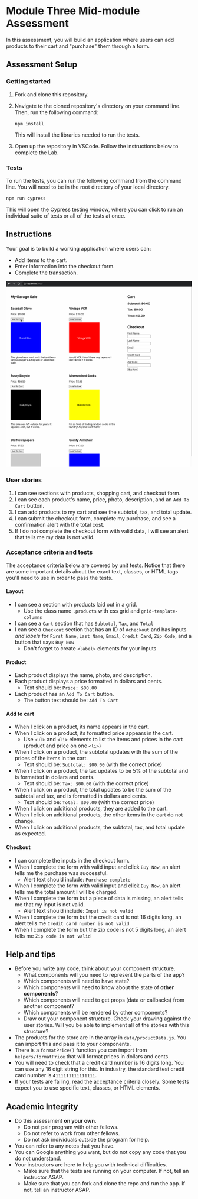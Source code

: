 # Module Three Mid-module Assessment

In this assessment, you will build an application where users can add products to their cart and "purchase" them through a form.

## Assessment Setup

### Getting started

1. Fork and clone this repository.

1. Navigate to the cloned repository's directory on your command line. Then, run the following command:

   ```
   npm install
   ```

   This will install the libraries needed to run the tests.

1. Open up the repository in VSCode. Follow the instructions below to complete the Lab.

### Tests

To run the tests, you can run the following command from the command line. You will need to be in the root directory of your local directory.

```
npm run cypress
```

This will open the Cypress testing window, where you can click to run an individual suite of tests or all of the tests at once.

## Instructions

Your goal is to build a working application where users can:

- Add items to the cart.
- Enter information into the checkout form.
- Complete the transaction.

![demo gif](./garage-sale-gif-demo.gif)

### User stories

1. I can see sections with products, shopping cart, and checkout form.
1. I can see each product's name, price, photo, description, and an `Add To Cart` button.
1. I can add products to my cart and see the subtotal, tax, and total update.
1. I can submit the checkout form, complete my purchase, and see a confirmation alert with the total cost.
1. If I do not complete the checkout form with valid data, I will see an alert that tells me my data is not valid.

### Acceptance criteria and tests

The acceptance criteria below are covered by unit tests. Notice that there are some important details about the exact text, classes, or HTML tags you'll need to use in order to pass the tests.

#### Layout

- I can see a section with products laid out in a grid.
  - Use the class name `.products` with css grid and `grid-template-columns`
- I can see a `Cart` section that has `Subtotal`, `Tax`, and `Total`
- I can see a `Checkout` section that has an ID of `#checkout` and has inputs _and labels_ for `First Name`, `Last Name`, `Email`, `Credit Card`, `Zip Code`, and a button that says `Buy Now`
  - Don't forget to create `<label>` elements for your inputs

#### Product

- Each product displays the name, photo, and description.
- Each product displays a price formatted in dollars and cents.
  - Text should be: `Price: $00.00`
- Each product has an `Add To Cart` button.
  - The button text should be: `Add To Cart`

#### Add to cart

- When I click on a product, its name appears in the cart.
- When I click on a product, its formatted price appears in the cart.
  - Use `<ul>` and `<li>` elements to list the items and prices in the cart (product and price on one `<li>`)
- When I click on a product, the subtotal updates with the sum of the prices of the items in the cart.
  - Text should be: `Subtotal: $00.00` (with the correct price)
- When I click on a product, the tax updates to be 5% of the subtotal and is formatted in dollars and cents.
  - Text should be: `Tax: $00.00` (with the correct price)
- When I click on a product, the total updates to be the sum of the subtotal and tax, and is formatted in dollars and cents.
  - Text should be: `Total: $00.00` (with the correct price)
- When I click on additional products, they are added to the cart.
- When I click on additional products, the other items in the cart do not change.
- When I click on additional products, the subtotal, tax, and total update as expected.

#### Checkout

- I can complete the inputs in the checkout form.
- When I complete the form with valid input and click `Buy Now`, an alert tells me the purchase was successful.
  - Alert text should include: `Purchase complete`
- When I complete the form with valid input and click `Buy Now`, an alert tells me the total amount I will be charged.
- When I complete the form but a piece of data is missing, an alert tells me that my input is not valid.
  - Alert text should include: `Input is not valid`
- When I complete the form but the credit card is not 16 digits long, an alert tells me `Credit card number is not valid`
- When I complete the form but the zip code is not 5 digits long, an alert tells me `Zip code is not valid`

## Help and tips

- Before you write any code, think about your component structure.
  - What components will you need to represent the parts of the app?
  - Which components will need to have state?
  - Which components will need to know about the state of **other components**?
  - Which components will need to get props (data or callbacks) from another component?
  - Which components will be rendered by other components?
  - Draw out your component structure. Check your drawing against the user stories. Will you be able to implement all of the stories with this structure?
- The products for the store are in the array in `data/productData.js`. You can import this and pass it to your components.
- There is a `formatPrice()` function you can import from `helpers/formatPrice` that will format prices in dollars and cents.
- You will need to check that a credit card number is 16 digits long. You can use any 16 digit string for this. In industry, the standard test credit card number is `4111111111111111`.
- If your tests are failing, read the acceptance criteria closely. Some tests expect you to use specific text, classes, or HTML elements.

## Academic Integrity

- Do this assessment **on your own**.
  - Do not pair program with other fellows.
  - Do not refer to work from other fellows.
  - Do not ask individuals outside the program for help.
- You can refer to any notes that you have.
- You can Google anything you want, but do not copy any code that you do not understand.
- Your instructors are here to help you with technical difficulties.
  - Make sure that the tests are running on your computer. If not, tell an instructor ASAP.
  - Make sure that you can fork and clone the repo and run the app. If not, tell an instructor ASAP.
